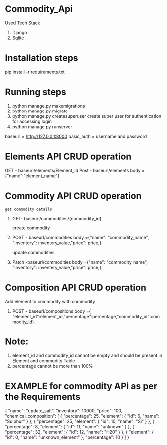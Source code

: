 # Commodity_Api

Used Tech Stack

1. Django
2. Sqlite


# Installation steps 

pip install -r requirements.txt

# Running steps 

1. python manage.py makemigrations
2. python manage.py migrate
3. python manage.py createsuperuser
   create super user for authentication for accessing login 
4. python manage.py runserver



baseurl = http://127.0.0.1:8000
basic_auth = username and password 

# Elements API CRUD operation 

GET - baseurl/elements/Element_Id
Post - baseurl/elements
       body = {"name":"element_name"}

# Commodity API CRUD operation 

    get commodity details
1. GET- baseurl/commodities/{commodity_id}

    create commodity
2. POST - baseurl/commodities
       body ={"name": "commodity_name", "inventory": inventery_value,"price": price,}
       
    update commodities
3. Patch -baseurl/commodities
       body ={"name": "commodity_name", "inventory": inventery_value,"price": price,}

# Composition API CRUD operation

Add element to commodity with commodity 
1. POST - baseurl/compositions
          body ={ "element_id":element_id,"percentage":percentage,"commodity_id":commodity_id}
 
# Note: 
1. element_id and commodity_id cannot be empty and should be present in Element and commodity Table
2. percentage cannot be more than 100%

# EXAMPLE for commodity APi as per the Requirements 
{
    "name": "update_salt",
    "inventory": 10000,
    "price": 100,
    "chemical_composition": [
        {
            "percentage": 25,
            "element": {
                "id": 6,
                "name": "Sulphur"
            }
        },
        {
            "percentage": 25,
            "element": {
                "id": 10,
                "name": "Si"
            }
        },
        {
            "percentage": 8,
            "element": {
                "id": 11,
                "name": "unknown"
            }
        },
        {
            "percentage": 32,
            "element": {
                "id": 12,
                "name": "H20"
            }
        },
        {
            "element": {
                "id": 0,
                "name": "unknown_element"
            },
            "percentage": 10
        }
    ]
}
